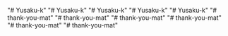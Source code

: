 "# Yusaku-k" 
"# Yusaku-k" 
"# Yusaku-k" 
"# Yusaku-k" 
"# Yusaku-k" 
"# thank-you-mat" 
"# thank-you-mat" 
"# thank-you-mat" 
"# thank-you-mat" 
"# thank-you-mat" 
"# thank-you-mat" 
